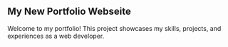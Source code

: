 ## My New Portfolio Webseite

Welcome to my portfolio! This project showcases my skills, projects, and experiences as a web developer.